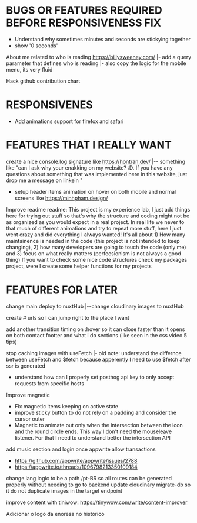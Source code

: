 # BUGS OR FEATURES REQUIRED BEFORE RESPONSIVENESS FIX

- Understand why sometimes minutes and seconds are stickying together
- show '0 seconds'

About me related to who is reading https://billysweeney.com/
|- add a query parameter that defines who is reading
|- also copy the logic for the mobile menu, its very fluid

Hack github contribution chart

# RESPONSIVENES

- Add animations support for firefox and safari

# FEATURES THAT I REALLY WANT

create a nice console.log signature like https://hontran.dev/
|-- something like "can I ask why your enakking on my website? :D. If you have any questions about something that was implemented here in this website, just drop me a message on linkein "

- setup header items animation on hover on both mobile and normal screens like https://minhpham.design/

Improve readme readme: This project is my experience lab, I just add things here for trying out stuff so that's why the structure and coding might not be as organized as you would expect in a real project. In real life we never to that much of different animations and try to repeat more stuff, here I just went crazy and did everything I always wanted! It's all about 1) How many maintainence is needed in the code (this project is not intended to keep changing), 2) how many developers are going to touch the code (only me) and 3) focus on what really matters (perfecsionism is not always a good thing)
If you want to check some nice code structures check my packages project, were I create some helper functions for my projects

# FEATURES FOR LATER

change main deploy to nuxtHub
|--change cloudinary images to nuxtHub

create # urls so I can jump right to the place I want

add another transition timing on :hover so it can close faster than it opens on both contact footter and what i do sections (like seen in the css video 5 tips)

stop caching images with useFetch
|- old note: understand the differnce between useFetch and $fetch because apperently I need to use $fetch after ssr is generated

- understand how can I properly set posthog api key to only accept requests from specific hosts

Improve magnetic

- Fix magnetic items keeping on active state
- improve sticky button to do not rely on a padding and consider the cursor outer
- Magnetic to animate out only when the intersection between the icon and the round circle ends. This way I don't need the mouseleave listener. For that I need to understand better the intersection API

add music section and login once appwrite allow transactions

- https://github.com/appwrite/appwrite/issues/2788
- https://appwrite.io/threads/1096798213350109184

change lang logic to be a path /pt-BR so all routes can be generated properly without needing to go to backend
update cloudinary migrate-db so it do not duplicate images in the target endpoint

improve content with tiniwow: https://tinywow.com/write/content-improver

Adicionar o logo da enoresa no histórico
